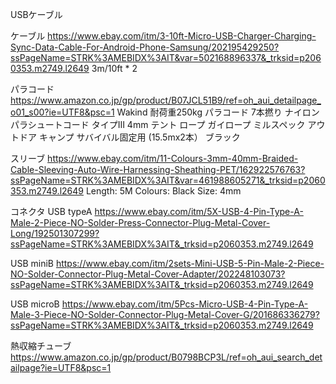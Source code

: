 USBケーブル



ケーブル
https://www.ebay.com/itm/3-10ft-Micro-USB-Charger-Charging-Sync-Data-Cable-For-Android-Phone-Samsung/202195429250?ssPageName=STRK%3AMEBIDX%3AIT&var=502168896337&_trksid=p2060353.m2749.l2649
3m/10ft * 2


パラコード
https://www.amazon.co.jp/gp/product/B07JCL51B9/ref=oh_aui_detailpage_o01_s00?ie=UTF8&psc=1
Wakind 耐荷重250kg パラコード 7本撚り ナイロンパラシュートコード タイプIII 4mm テント ロープ ガイロープ ミルスペック アウトドア キャンプ サバイバル固定用 (15.5mx2本）
ブラック


スリーブ
https://www.ebay.com/itm/11-Colours-3mm-40mm-Braided-Cable-Sleeving-Auto-Wire-Harnessing-Sheathing-PET/162922576763?ssPageName=STRK%3AMEBIDX%3AIT&var=461988605271&_trksid=p2060353.m2749.l2649
Length: 5M
Colours: Black
Size: 4mm


コネクタ
USB typeA
https://www.ebay.com/itm/5X-USB-4-Pin-Type-A-Male-2-Piece-NO-Solder-Press-Connector-Plug-Metal-Cover-Long/192501307299?ssPageName=STRK%3AMEBIDX%3AIT&_trksid=p2060353.m2749.l2649

USB miniB
https://www.ebay.com/itm/2sets-Mini-USB-5-Pin-Male-2-Piece-NO-Solder-Connector-Plug-Metal-Cover-Adapter/202248103073?ssPageName=STRK%3AMEBIDX%3AIT&_trksid=p2060353.m2749.l2649

USB microB
https://www.ebay.com/itm/5Pcs-Micro-USB-4-Pin-Type-A-Male-3-Piece-NO-Solder-Connector-Plug-Metal-Cover-G/201686336279?ssPageName=STRK%3AMEBIDX%3AIT&_trksid=p2060353.m2749.l2649




熱収縮チューブ
https://www.amazon.co.jp/gp/product/B0798BCP3L/ref=oh_aui_search_detailpage?ie=UTF8&psc=1


